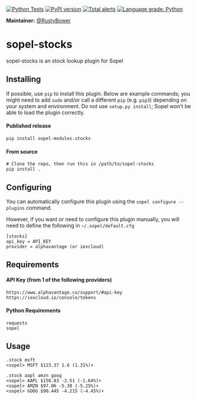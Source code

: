 [![Python Tests](https://github.com/sopel-irc/sopel-stocks/actions/workflows/python-tests.yml/badge.svg?branch=master)](https://github.com/sopel-irc/sopel-stocks/actions/workflows/python-tests.yml)
[![PyPI version](https://badge.fury.io/py/sopel-modules.stocks.svg)](https://badge.fury.io/py/sopel-modules.stocks)
[![Total alerts](https://img.shields.io/lgtm/alerts/g/sopel-irc/sopel-stocks.svg?logo=lgtm&logoWidth=18)](https://lgtm.com/projects/g/sopel-irc/sopel-stocks/alerts/)
[![Language grade: Python](https://img.shields.io/lgtm/grade/python/g/sopel-irc/sopel-stocks.svg?logo=lgtm&logoWidth=18)](https://lgtm.com/projects/g/sopel-irc/sopel-stocks/context:python)

**Maintainer:** [@RustyBower](https://github.com/rustybower)

# sopel-stocks
sopel-stocks is an stock lookup plugin for Sopel

## Installing
If possible, use `pip` to install this plugin. Below are example commands; you
might need to add `sudo` and/or call a different `pip` (e.g. `pip3`) depending
on your system and environment. Do not use `setup.py install`; Sopel won't be
able to load the plugin correctly.

#### Published release

    pip install sopel-modules.stocks

#### From source

    # Clone the repo, then run this in /path/to/sopel-stocks
    pip install .

## Configuring
You can automatically configure this plugin using the `sopel configure --plugins` command.

However, if you want or need to configure this plugin manually, you will need to define the following in `~/.sopel/default.cfg`

    [stocks]
    api_key = API_KEY
    provider = alphavantage (or iexcloud)

## Requirements
#### API Key (from 1 of the following providers)

    https://www.alphavantage.co/support/#api-key
    https://iexcloud.io/console/tokens

#### Python Requirements

    requests
    sopel

## Usage

    .stock msft
    <sopel> MSFT $123.37 1.6 (1.31%)⬆

    .stock aapl amzn goog
    <sopel> AAPL $150.83 -2.51 (-1.64%)⬇
    <sopel> AMZN $97.06 -5.38 (-5.25%)⬇
    <sopel> GOOG $90.445 -4.215 (-4.45%)⬇
